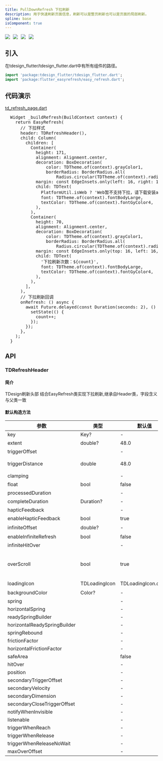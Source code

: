 ```yaml
---
title: PullDownRefresh 下拉刷新
description: 用于快速刷新页面信息，刷新可以是整页刷新也可以是页面的局部刷新。
spline: base
isComponent: true
---
```


<span class="coverages-badge" style="margin-right: 10px"><img src="https://img.shields.io/badge/coverages%3A%20lines-100%25-blue" /></span><span class="coverages-badge" style="margin-right: 10px"><img src="https://img.shields.io/badge/coverages%3A%20functions-100%25-blue" /></span><span class="coverages-badge" style="margin-right: 10px"><img src="https://img.shields.io/badge/coverages%3A%20statements-100%25-blue" /></span><span class="coverages-badge" style="margin-right: 10px"><img src="https://img.shields.io/badge/coverages%3A%20branches-83%25-blue" /></span>
## 引入

在tdesign_flutter/tdesign_flutter.dart中有所有组件的路径。

```dart
import 'package:tdesign_flutter/tdesign_flutter.dart'; 
import 'package:flutter_easyrefresh/easy_refresh.dart';
```

## 代码演示

[td_refresh_page.dart](https://github.com/Tencent/tdesign-flutter/blob/main/tdesign-component/example/lib/page/td_refresh_page.dart)


      
<td-code-block panel="Dart">

  <pre slot="Dart" lang="javascript">
  Widget _buildRefresh(BuildContext context) {
    return EasyRefresh(
      // 下拉样式
      header: TDRefreshHeader(),
      child: Column(
        children: [
          Container(
            height: 171,
            alignment: Alignment.center,
            decoration: BoxDecoration(
                color: TDTheme.of(context).grayColor1,
                borderRadius: BorderRadius.all(
                    Radius.circular(TDTheme.of(context).radiusLarge))),
            margin: const EdgeInsets.only(left: 16, right: 16),
            child: TDText(
              PlatformUtil.isWeb ? 'Web暂不支持下拉，请下载安装apk体验' : '拖拽该区域演示 顶部下拉刷新',
              font: TDTheme.of(context).fontBodyLarge,
              textColor: TDTheme.of(context).fontGyColor4,
            ),
          ),
          Container(
            height: 70,
            alignment: Alignment.center,
            decoration: BoxDecoration(
                color: TDTheme.of(context).grayColor1,
                borderRadius: BorderRadius.all(
                    Radius.circular(TDTheme.of(context).radiusLarge))),
            margin: const EdgeInsets.only(top: 16, left: 16, right: 16),
            child: TDText(
              '下拉刷新次数：${count}',
              font: TDTheme.of(context).fontBodyLarge,
              textColor: TDTheme.of(context).fontGyColor4,
            ),
          ),
        ],
      ),
      // 下拉刷新回调
      onRefresh: () async {
        await Future.delayed(const Duration(seconds: 2), () {
          setState(() {
            count++;
          });
        });
      },
    );
  }</pre>

</td-code-block>
                


## API
### TDRefreshHeader
#### 简介
TDesign刷新头部
 结合EasyRefresh类实现下拉刷新,继承自Header类，字段含义与父类一致
#### 默认构造方法

| 参数 | 类型 | 默认值 | 说明 |
| --- | --- | --- | --- |
| key | Key? | - | Key |
| extent | double? | 48.0 | Header容器高度 |
| triggerOffset |  | - |  |
| triggerDistance | double | 48.0 | 触发刷新任务的偏移量，同[triggerOffset] |
| clamping |  | - |  |
| float | bool | false | 是否悬浮 |
| processedDuration |  | - |  |
| completeDuration | Duration? | - | 完成延时 |
| hapticFeedback |  | - |  |
| enableHapticFeedback | bool | true | 开启震动反馈 |
| infiniteOffset | double? | - | 无限刷新偏移量 |
| enableInfiniteRefresh | bool | false | 是否开启无限刷新 |
| infiniteHitOver |  | - |  |
| overScroll | bool | true | 越界滚动([enableInfiniteRefresh]为true或[infiniteOffset]有值时生效) |
| loadingIcon | TDLoadingIcon | TDLoadingIcon.circle | loading样式 |
| backgroundColor | Color? | - | 背景颜色 |
| spring |  | - |  |
| horizontalSpring |  | - |  |
| readySpringBuilder |  | - |  |
| horizontalReadySpringBuilder |  | - |  |
| springRebound |  | - |  |
| frictionFactor |  | - |  |
| horizontalFrictionFactor |  | - |  |
| safeArea |  | false |  |
| hitOver |  | - |  |
| position |  | - |  |
| secondaryTriggerOffset |  | - |  |
| secondaryVelocity |  | - |  |
| secondaryDimension |  | - |  |
| secondaryCloseTriggerOffset |  | - |  |
| notifyWhenInvisible |  | - |  |
| listenable |  | - |  |
| triggerWhenReach |  | - |  |
| triggerWhenRelease |  | - |  |
| triggerWhenReleaseNoWait |  | - |  |
| maxOverOffset |  | - |  |


  